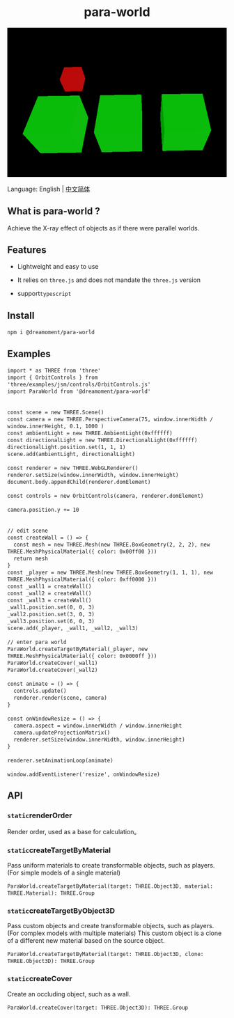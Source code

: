 <h1 align="center">para-world</h1>

![](/docs/preview.gif)

Language: English | [中文简体](README_zh_cn.md)

## What is para-world ?

Achieve the X-ray effect of objects as if there were parallel worlds.

## Features

- Lightweight and easy to use

- It relies on `three.js` and does not mandate the `three.js` version

- support`typescript`

## Install

```agsl
npm i @dreamoment/para-world
```

## Examples

```
import * as THREE from 'three'
import { OrbitControls } from 'three/examples/jsm/controls/OrbitControls.js'
import ParaWorld from '@dreamoment/para-world'


const scene = new THREE.Scene()
const camera = new THREE.PerspectiveCamera(75, window.innerWidth / window.innerHeight, 0.1, 1000 )
const ambientLight = new THREE.AmbientLight(0xffffff)
const directionalLight = new THREE.DirectionalLight(0xffffff)
directionalLight.position.set(1, 1, 1)
scene.add(ambientLight, directionalLight)

const renderer = new THREE.WebGLRenderer()
renderer.setSize(window.innerWidth, window.innerHeight)
document.body.appendChild(renderer.domElement)

const controls = new OrbitControls(camera, renderer.domElement)

camera.position.y += 10


// edit scene
const createWall = () => {
  const mesh = new THREE.Mesh(new THREE.BoxGeometry(2, 2, 2), new THREE.MeshPhysicalMaterial({ color: 0x00ff00 }))
  return mesh
}
const _player = new THREE.Mesh(new THREE.BoxGeometry(1, 1, 1), new THREE.MeshPhysicalMaterial({ color: 0xff0000 }))
const _wall1 = createWall()
const _wall2 = createWall()
const _wall3 = createWall()
_wall1.position.set(0, 0, 3)
_wall2.position.set(3, 0, 3)
_wall3.position.set(6, 0, 3)
scene.add(_player, _wall1, _wall2, _wall3)

// enter para world
ParaWorld.createTargetByMaterial(_player, new THREE.MeshPhysicalMaterial({ color: 0x0000ff }))
ParaWorld.createCover(_wall1)
ParaWorld.createCover(_wall2)

const animate = () => {
  controls.update()
  renderer.render(scene, camera)
}

const onWindowResize = () => {
  camera.aspect = window.innerWidth / window.innerHeight
  camera.updateProjectionMatrix()
  renderer.setSize(window.innerWidth, window.innerHeight)
}

renderer.setAnimationLoop(animate)

window.addEventListener('resize', onWindowResize)
```

## API

### `static`renderOrder

Render order, used as a base for calculation。

### `static`createTargetByMaterial

Pass uniform materials to create transformable objects, such as players. (For simple models of a single material)

```
ParaWorld.createTargetByMaterial(target: THREE.Object3D, material: THREE.Material): THREE.Group
```

### `static`createTargetByObject3D

Pass custom objects and create transformable objects, such as players. (For complex models with multiple materials) This custom object is a clone of a different new material based on the source object.

```
ParaWorld.createTargetByMaterial(target: THREE.Object3D, clone: THREE.Object3D): THREE.Group
```

### `static`createCover

Create an occluding object, such as a wall.

```
ParaWorld.createCover(target: THREE.Object3D): THREE.Group
```

